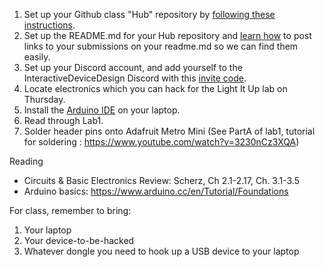 1. Set up your Github class "Hub" repository by [following these instructions](https://github.com/jdz32/github-guide/blob/master/README.md).
2. Set up the README.md for your Hub repository and [learn how](https://guides.github.com/features/mastering-markdown/) to post links to your submissions on your readme.md so we can find them easily.
3. Set up your Discord account, and add yourself to the InteractiveDeviceDesign Discord with this [invite code](https://discord.gg/Je5Fdaf).
4. Locate electronics which you can hack for the Light It Up lab on Thursday. 
5. Install the [Arduino IDE](https://www.arduino.cc/en/Main/Software) on your laptop. 
6. Read through Lab1.
7. Solder header pins onto Adafruit Metro Mini (See PartA of lab1, tutorial for soldering : https://www.youtube.com/watch?v=3230nCz3XQA)


Reading
* Circuits & Basic Electronics Review: Scherz, Ch 2.1-2.17, Ch. 3.1-3.5
* Arduino basics: https://www.arduino.cc/en/Tutorial/Foundations

For class, remember to bring:
1. Your laptop
2. Your device-to-be-hacked
3. Whatever dongle you need to hook up a USB device to your laptop